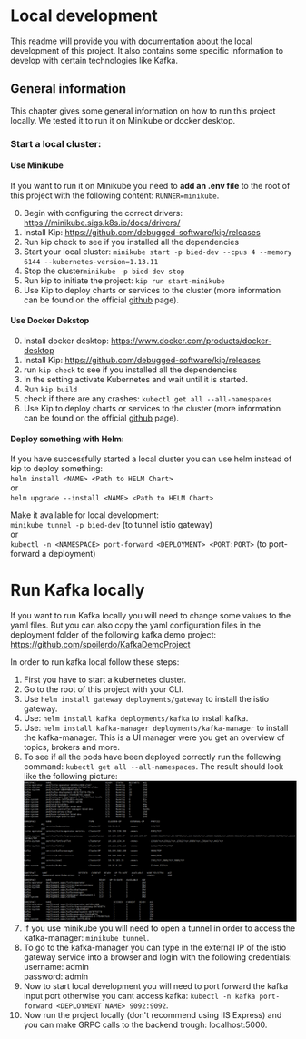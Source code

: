# Local development
This readme will provide you with documentation about the local development of this project. It also contains some specific information to develop with certain technologies like Kafka.

## General information
This chapter gives some general information on how to run this project locally.
We tested it to run it on Minikube or docker desktop.

### Start a local cluster:
#### Use Minikube
If you want to run it on Minikube you need to **add an .env file** to the root of this project with the following content: `RUNNER=minikube`.

0. Begin with configuring the correct drivers: https://minikube.sigs.k8s.io/docs/drivers/
1. Install Kip: https://github.com/debugged-software/kip/releases  
2. Run kip check to see if you installed all the dependencies  
3. Start your local cluster: `minikube start -p bied-dev --cpus 4 --memory 6144 --kubernetes-version=1.13.11`
4. Stop the cluster`minikube -p bied-dev stop`
5. Run kip to initiate the project: `kip run start-minikube`
6. Use Kip to deploy charts or services to the cluster (more information can be found on the official [github](https://github.com/debugged-software/kip/releases) page).

#### Use Docker Dekstop
0. Install docker desktop: https://www.docker.com/products/docker-desktop
1. Install Kip: https://github.com/debugged-software/kip/releases  
2. run `kip check` to see if you installed all the dependencies  
3. In the setting activate Kubernetes and wait until it is started.
4. Run `kip build`
5. check if there are any crashes: `kubectl get all --all-namespaces`
6. Use Kip to deploy charts or services to the cluster (more information can be found on the official [github](https://github.com/debugged-software/kip/releases) page).


#### Deploy something with Helm:
If you have successfully started a local cluster you can use helm instead of kip to deploy something:  
`helm install <NAME> <Path to HELM Chart>`  
or  
`helm upgrade --install <NAME> <Path to HELM Chart>`

Make it available for local development:  
`minikube tunnel -p bied-dev` (to tunnel istio gateway)  
or  
`kubectl -n <NAMESPACE> port-forward <DEPLOYMENT> <PORT:PORT>` (to port-forward a deployment)


# Run Kafka locally
If you want to run Kafka locally you will need to change some values to the yaml files.
But you can also copy the yaml configuration files in the deployment folder of the following kafka demo project:
https://github.com/spoilerdo/KafkaDemoProject 

In order to run kafka local follow these steps:
1. First you have to start a kubernetes cluster.
2. Go to the root of this project with your CLI.
3. Use `helm install gateway deployments/gateway` to install the istio gateway.
4. Use: `helm install kafka deployments/kafka` to install kafka.
5. Use: `helm install kafka-manager deployments/kafka-manager` to install the kafka-manager.
   This is a UI manager were you get an overview of topics, brokers and more.
6. To see if all the pods have been deployed correctly run the following command: `kubectl get all --all-namespaces`.
   The result should look like the following picture:
   ![kubernetes](img/KubernetesScreenCapture.png)
7. If you use minikube you will need to open a tunnel in order to access the kafka-manager: `minikube tunnel`.
8. To go to the kafka-manager you can type in the external IP of the istio gateway service into a browser and login with the following credentials:  
   username: admin  
   password: admin  
9. Now to start local development you will need to port forward the kafka input port otherwise you cant access kafka: `kubectl -n kafka port-forward <DEPLOYMENT NAME> 9092:9092`.
10. Now run the project locally (don't recommend using IIS Express) and you can make GRPC calls to the backend trough: localhost:5000.